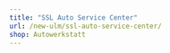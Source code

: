 ```yaml
---
title: "SSL Auto Service Center"
url: /new-ulm/ssl-auto-service-center/
shop: Autowerkstatt
---
```

